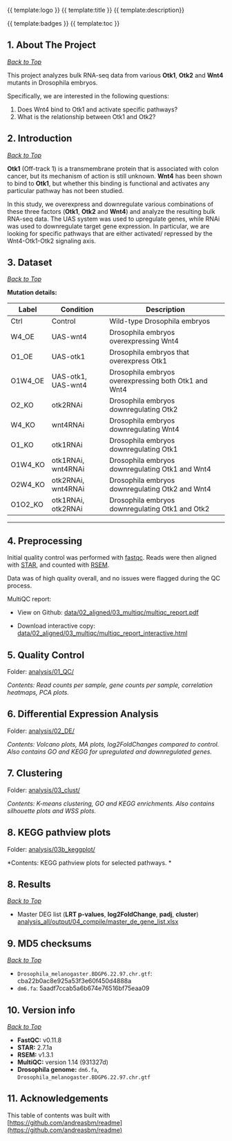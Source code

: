 {{ template:logo }}
{{ template:title }}
{{ template:description}}


{{ template:badges }}
{{ template:toc }}


## 1. About The Project
[*Back to Top*](#-table-of-contents)

This project analyzes bulk RNA-seq data from various **Otk1**, **Otk2** and **Wnt4** mutants in Drosophila embryos.  

Specifically, we are interested in the following questions: 

1. Does Wnt4 bind to Otk1 and activate specific pathways? 
2. What is the relationship between Otk1 and Otk2? 

## 2. Introduction
[*Back to Top*](#-table-of-contents)

**Otk1** (Off-track 1) is a transmembrane protein that is associated with colon cancer, but its mechanism of action is still unknown. **Wnt4** has been shown to bind to **Otk1**, but whether this binding is functional and activates any particular pathway has not been studied. 

In this study, we overexpress and downregulate various combinations of these three factors (**Otk1**, **Otk2** and **Wnt4**) and analyze the resulting bulk RNA-seq data. The UAS system was used to upregulate genes, while RNAi was used to downregulate target gene expression. In particular, we are looking for specific pathways that are either activated/ repressed by the Wnt4-Otk1-Otk2 signaling axis. 

## 3. Dataset
[*Back to Top*](#-table-of-contents)

**Mutation details:**

Label   | Condition |  Description 
---     | -------   | -------------------------------------
Ctrl    | Control              | Wild-type Drosophila embryos
W4_OE   | UAS-wnt4             | Drosophila embryos overexpressing Wnt4
O1_OE   |  UAS-otk1             | Drosophila embryos that overexpress Otk1
O1W4_OE | UAS-otk1, UAS-wnt4 | Drosophila embryos overexpressing both Otk1 and Wnt4
O2_KO   | otk2RNAi             | Drosophila embryos downregulating Otk2
W4_KO   | wnt4RNAi             | Drosophila embryos downregulating Wnt4
O1_KO   | otk1RNAi             | Drosophila embryos downregulating Otk1
O1W4_KO   | otk1RNAi, wnt4RNAi | Drosophila embryos downregulating Otk1 and Wnt4
O2W4_KO   | otk2RNAi, wnt4RNAi | Drosophila embryos downregulating Otk2 and Wnt4
O1O2_KO   | otk1RNAi, otk2RNAi | Drosophila embryos downregulating Otk1 and Otk2

________________________________________________________________________________________________

## 4. Preprocessing

Initial quality control was performed with [fastqc](scripts/fastqc_star_rsem/00_fastqc.sh). Reads were then aligned with [STAR](scripts/fastqc_star_rsem/01_STAR.sh), and counted with [RSEM](scripts/fastqc_star_rsem/02_RSEM.sh). 

Data was of high quality overall, and no issues were flagged during the QC process. 

MultiQC report: 
- View on Github:  [data/02_aligned/03_multiqc/multiqc_report.pdf](data/02_aligned/03_multiqc/multiqc_report.pdf)

- Download interactive copy: [data/02_aligned/03_multiqc/multiqc_report_interactive.html](data/02_aligned/03_multiqc/multiqc_report_interactive.html)

## 5. Quality Control
Folder: [analysis/01_QC/](analysis/01_QC/)

*Contents: Read counts per sample, gene counts per sample, correlation heatmaps, PCA plots.* 

## 6. Differential Expression Analysis
Folder: [analysis/02_DE/](analysis/02_DE/)

*Contents: Volcano plots, MA plots, log2FoldChanges compared to control. Also contains GO and KEGG for upregulated and downregulated genes.* 

## 7. Clustering
Folder: [analysis/03_clust/](analysis/03_clust/)

*Contents: K-means clustering, GO and KEGG enrichments. Also contains silhouette plots and WSS plots.* 

## 8. KEGG pathview plots
Folder: [analysis/03b_keggplot/](analysis/03b_keggplot/)

*Contents: KEGG pathview plots for selected pathways. * 

## 8. Results
[*Back to Top*](#-table-of-contents)

- Master DEG list (**LRT p-values**, **log2FoldChange**, **padj**, **cluster**) [analysis_all/output/04_compile/master_de_gene_list.xlsx](analysis_all/output/04_compile/master_de_gene_list.xlsx)


## 9. MD5 checksums
[*Back to Top*](#-table-of-contents)

- `Drosophila_melanogaster.BDGP6.22.97.chr.gtf`: cba22b0ac8e925a53f3e60f450d4888a
- `dm6.fa`: 5aadf7ccab5a6b674e76516bf75eaa09


## 10. Version info 
[*Back to Top*](#-table-of-contents)

- **FastQC:** v0.11.8
- **STAR:** 2.7.1a
- **RSEM:** v1.3.1
- **MultiQC:** version 1.14 (931327d)
- **Drosophila genome:** `dm6.fa`, `Drosophila_melanogaster.BDGP6.22.97.chr.gtf`

## 11. Acknowledgements
This table of contents was built with [https://github.com/andreasbm/readme](https://github.com/andreasbm/readme)




